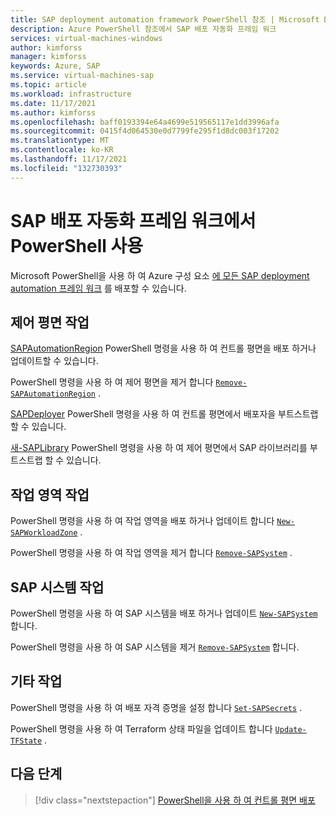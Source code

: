 ```yaml
---
title: SAP deployment automation framework PowerShell 참조 | Microsoft Docs
description: Azure PowerShell 참조에서 SAP 배포 자동화 프레임 워크
services: virtual-machines-windows
author: kimforss
manager: kimforss
keywords: Azure, SAP
ms.service: virtual-machines-sap
ms.topic: article
ms.workload: infrastructure
ms.date: 11/17/2021
ms.author: kimforss
ms.openlocfilehash: baff0193394e64a4699e519565117e1dd3996afa
ms.sourcegitcommit: 0415f4d064530e0d7799fe295f1d8dc003f17202
ms.translationtype: MT
ms.contentlocale: ko-KR
ms.lasthandoff: 11/17/2021
ms.locfileid: "132730393"
---
```

# <a name="using-powershell-in-sap-deployment-automation-framework"></a>SAP 배포 자동화 프레임 워크에서 PowerShell 사용

Microsoft PowerShell을 사용 하 여 Azure 구성 요소 [에 모든 SAP deployment automation 프레임 워크](automation-deployment-framework.md) 를 배포할 수 있습니다.

## <a name="control-plane-operations"></a>제어 평면 작업

[SAPAutomationRegion](module/automation-new-sapautomationregion.md) PowerShell 명령을 사용 하 여 컨트롤 평면을 배포 하거나 업데이트할 수 있습니다.

PowerShell 명령을 사용 하 여 제어 평면을 제거 합니다 [`Remove-SAPAutomationRegion`](module/automation-remove-sapautomationregion.md) .

[SAPDeployer](module/automation-new-sapdeployer.md) PowerShell 명령을 사용 하 여 컨트롤 평면에서 배포자을 부트스트랩 할 수 있습니다.

[새-SAPLibrary](module/automation-new-saplibrary.md) PowerShell 명령을 사용 하 여 제어 평면에서 SAP 라이브러리를 부트스트랩 할 수 있습니다.

## <a name="workload-zone-operations"></a>작업 영역 작업

PowerShell 명령을 사용 하 여 작업 영역을 배포 하거나 업데이트 합니다 [`New-SAPWorkloadZone`](module/automation-new-sapworkloadzone.md) .

PowerShell 명령을 사용 하 여 작업 영역을 제거 합니다 [`Remove-SAPSystem`](module/automation-remove-sapsystem.md)  .


## <a name="sap-system-operations"></a>SAP 시스템 작업

PowerShell 명령을 사용 하 여 SAP 시스템을 배포 하거나 업데이트 [`New-SAPSystem`](module/automation-new-sapsystem.md) 합니다.

PowerShell 명령을 사용 하 여 SAP 시스템을 제거 [`Remove-SAPSystem`](module/automation-remove-sapsystem.md)  합니다.


## <a name="other-operations"></a>기타 작업

PowerShell 명령을 사용 하 여 배포 자격 증명을 설정 합니다 [`Set-SAPSecrets`](module/automation-set-sapsecrets.md) .

PowerShell 명령을 사용 하 여 Terraform 상태 파일을 업데이트 합니다 [`Update-TFState`](module/automation-update-tfstate.md) .

## <a name="next-steps"></a>다음 단계

> [!div class="nextstepaction"]
> [PowerShell을 사용 하 여 컨트롤 평면 배포](module/automation-new-sapautomationregion.md)




